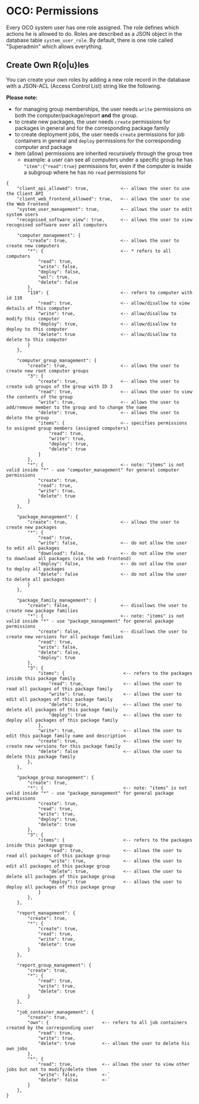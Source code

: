 # OCO: Permissions
Every OCO system user has one role assigned. The role defines which actions he is allowed to do. Roles are described as a JSON object in the database table `system_user_role`. By default, there is one role called "Superadmin" which allows everything.

## Create Own R{o|u}les
You can create your own roles by adding a new role record in the database with a JSON-ACL (Access Control List) string like the following.

**Please note:**
- for managing group memberships, the user needs `write` permissions on both the computer/package/report **and** the group.
- to create new packages, the user needs `create` permissions for packages in general and for the corresponding package family
- to create deployment jobs, the user needs `create` permissions for job containers in general and `deploy` permissions for the corresponding computer and package
- item (allow) permissions are inherited recursively through the group tree
  - example: a user can see all computers under a specific group he has `"item":{"read":true}` permissions for, even if the computer is inside a subgroup where he has no `read` permissions for

```
{
    "client_api_allowed": true,            <-- allows the user to use the Client API
    "client_web_frontend_allowed": true,   <-- allows the user to use the Web Frontend
    "system_user_management": true,        <-- allows the user to edit system users
    "recognised_software_view": true,      <-- allows the user to view recognised software over all computers

    "computer_management": {
        "create": true,                    <-- allows the user to create new computers
        "*": {                             <-- * refers to all computers
            "read": true,
            "write": false,
            "deploy": false,
            "wol": true,
            "delete": false
        },
        "110": {                           <-- refers to computer with id 110
            "read": true,                  <-- allow/disallow to view details of this computer
            "write": true,                 <-- allow/disallow to modify this computer
            "deploy": true,                <-- allow/disallow to deploy to this computer
            "delete": true                 <-- allow/disallow to delete to this computer
        }
    },

    "computer_group_management": {
        "create": true,                    <-- allows the user to create new root computer groups
        "3": {
            "create": true,                <-- allows the user to create sub groups of the group with ID 3
            "read": true,                  <-- allows the user to view the contents of the group
            "write": true,                 <-- allows the user to add/remove member to the group and to change the name
            "delete": true,                <-- allows the user to delete the group
            "items": {                     <-- specifies permissions to assigned group members (assigned computers)
                "read": true,
                "write": true,
                "deploy": true,
                "delete": true
            }
        },
        "*": {                             <-- note: "items" is not valid inside "*" - use "computer_management" for general computer permissions
            "create": true,
            "read": true,
            "write": true,
            "delete": true
        }
    },

    "package_management": {
        "create": true,                    <-- allows the user to create new packages
        "*": {
            "read": true,
            "write": false,                <-- do not allow the user to edit all packages
            "download": false,             <-- do not allow the user to download all packages (via the web frontend)
            "deploy": false,               <-- do not allow the user to deploy all packages
            "delete": false                <-- do not allow the user to delete all packages
        }
    },

    "package_family_management": {
        "create": false,                   <-- disallows the user to create new package families
        "*": {                             <-- note: "items" is not valid inside "*" - use "package_management" for general package permissions
            "create": false,               <-- disallows the user to create new versions for all package families
            "read": true,
            "write": false,
            "delete": false,
            "deploy": true
        },
        "3": {
            "items": {                      <-- refers to the packages inside this package family
                "read": true,               <-- allows the user to read all packages of this package family
                "write": true,              <-- allows the user to edit all packages of this package family
                "delete": true,             <-- allows the user to delete all packages of this package family
                "deploy": true              <-- allows the user to deploy all packages of this package family
            },
            "write": true,                  <-- allows the user to edit this package family name and description
            "create": true,                 <-- allows the user to create new versions for this package family
            "delete": false                 <-- allows the user to delete this package family
        },
    },

    "package_group_management": {
        "create": true,
        "*": {                              <-- note: "items" is not valid inside "*" - use "package_management" for general package permissions
            "create": true,
            "read": true,
            "write": true,
            "deploy": true,
            "delete": true
        },
        "3": {
            "items": {                      <-- refers to the packages inside this package group
                "read": true,               <-- allows the user to read all packages of this package group
                "write": true,              <-- allows the user to edit all packages of this package group
                "delete": true,             <-- allows the user to delete all packages of this package group
                "deploy": true              <-- allows the user to deploy all packages of this package group
            }
        },
    },

    "report_management": {
        "create": true,
        "*": {
            "create": true,
            "read": true,
            "write": true,
            "delete": true
        }
    },

    "report_group_management": {
        "create": true,
        "*": {
            "read": true,
            "write": true,
            "delete": true
        }
    },

    "job_container_management": {
        "create": true,
        "own": {                    <-- refers to all job containers created by the corresponding user
            "read": true,
            "write": true,
            "delete": true          <-- allows the user to delete his own jobs
        },
        "*": {
            "read": true,           <-- allows the user to view other jobs but not to modify/delete them
            "write": false,         <-´
            "delete": false         <-´
        }
    },
}
```

